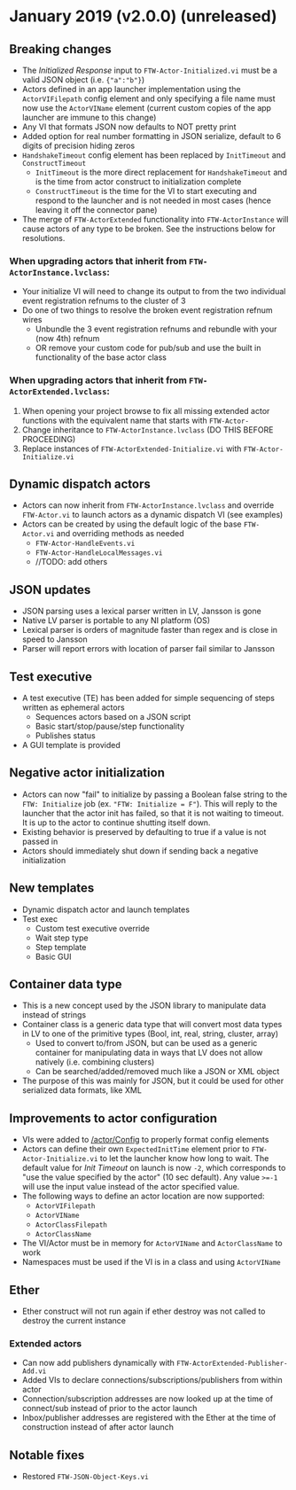 # January 2019 (v2.0.0) (unreleased)

## Breaking changes
* The *Initialized Response* input to `FTW-Actor-Initialized.vi` must be a valid JSON object (i.e. `{"a":"b"}`)
* Actors defined in an app launcher implementation using the `ActorVIFilepath` config element and only specifying a file name must now use the `ActorVIName` element (current custom copies of the app launcher are immune to this change)
* Any VI that formats JSON now defaults to NOT pretty print
* Added option for real number formatting in JSON serialize, default to 6 digits of precision hiding zeros
* `HandshakeTimeout` config element has been replaced by `InitTimeout` and `ConstructTimeout`
    * `InitTimeout` is the more direct replacement for `HandshakeTimeout` and is the time from actor construct to initialization complete
    * `ConstructTimeout` is the time for the VI to start executing and respond to the launcher and is not needed in most cases (hence leaving it off the connector pane)
* The merge of `FTW-ActorExtended` functionality into `FTW-ActorInstance` will cause actors of any type to be broken. See the instructions below for resolutions.

### When upgrading actors that inherit from **`FTW-ActorInstance.lvclass`**:
* Your initialize VI will need to change its output to from the two individual event registration refnums to the cluster of 3
* Do one of two things to resolve the broken event registration refnum wires
    * Unbundle the 3 event registration refnums and rebundle with your (now 4th) refnum
    * OR remove your custom code for pub/sub and use the built in functionality of the base actor class

### When upgrading actors that inherit from **`FTW-ActorExtended.lvclass`**:
1. When opening your project browse to fix all missing extended actor functions with the equivalent name that starts with `FTW-Actor-`
1. Change inheritance to `FTW-ActorInstance.lvclass` (DO THIS BEFORE PROCEEDING)
1. Replace instances of `FTW-ActorExtended-Initialize.vi` with `FTW-Actor-Initialize.vi`

## Dynamic dispatch actors
* Actors can now inherit from `FTW-ActorInstance.lvclass` and override `FTW-Actor.vi` to launch actors as a dynamic dispatch VI (see examples)
* Actors can be created by using the default logic of the base `FTW-Actor.vi` and overriding methods as needed
    * `FTW-Actor-HandleEvents.vi`
    * `FTW-Actor-HandleLocalMessages.vi`
    * //TODO: add others

## JSON updates
* JSON parsing uses a lexical parser written in LV, Jansson is gone
* Native LV parser is portable to any NI platform (OS)
* Lexical parser is orders of magnitude faster than regex and is close in speed to Jansson
* Parser will report errors with location of parser fail similar to Jansson

## Test executive
* A test executive (TE) has been added for simple sequencing of steps written as ephemeral actors
    * Sequences actors based on a JSON script
    * Basic start/stop/pause/step functionality
    * Publishes status
* A GUI template is provided

## Negative actor initialization
* Actors can now "fail" to initialize by passing a Boolean false string to the `FTW: Initialize` job (ex. `"FTW: Initialize = F"`). This will reply to the launcher that the actor init has failed, so that it is not waiting to timeout. It is up to the actor to continue shutting itself down.
* Existing behavior is preserved by defaulting to true if a value is not passed in
* Actors should immediately shut down if sending back a negative initialization

## New templates
* Dynamic dispatch actor and launch templates
* Test exec
    * Custom test executive override
    * Wait step type
    * Step template
    * Basic GUI

## Container data type
* This is a new concept used by the JSON library to manipulate data instead of strings
* Container class is a generic data type that will convert most data types in LV to one of the primitive types (Bool, int, real, string, cluster, array)
    * Used to convert to/from JSON, but can be used as a generic container for manipulating data in ways that LV does not allow natively (i.e. combining clusters)
    * Can be searched/added/removed much like a JSON or XML object
* The purpose of this was mainly for JSON, but it could be used for other serialized data formats, like XML

## Improvements to actor configuration
* VIs were added to [/actor/Config](../../source/actor/Config) to properly format config elements
* Actors can define their own `ExpectedInitTime` element prior to `FTW-Actor-Initialize.vi` to let the launcher know how long to wait. The default value for *Init Timeout* on launch is now `-2`, which corresponds to "use the value specified by the actor" (10 sec default). Any value `>=-1` will use the input value instead of the actor specified value.
* The following ways to define an actor location are now supported: 
    * `ActorVIFilepath`
    * `ActorVIName`
    * `ActorClassFilepath`
    * `ActorClassName`
* The VI/Actor must be in memory for `ActorVIName` and `ActorClassName` to work
* Namespaces must be used if the VI is in a class and using `ActorVIName`

## Ether
* Ether construct will not run again if ether destroy was not called to destroy the current instance

### Extended actors
* Can now add publishers dynamically with `FTW-ActorExtended-Publisher-Add.vi`
* Added VIs to declare connections/subscriptions/publishers from within actor
* Connection/subscription addresses are now looked up at the time of connect/sub instead of prior to the actor launch
* Inbox/publisher addresses are registered with the Ether at the time of construction instead of after actor launch

## Notable fixes
* Restored `FTW-JSON-Object-Keys.vi`
